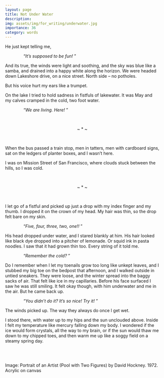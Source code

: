```yaml
---
layout: page
title: Not Under Water
description: 
img: assets/img/for_writing/underwater.jpg
importance: 36
category: words
---
```


He just kept telling me,

&emsp;&emsp;&emsp;&emsp; “*It’s supposed to be fun!* ”

And its true, the winds were light and soothing, and the sky was blue like a samba, and drained into a happy white along the horizon. We were headed down Lakeshore drive, on a nice street. North side – no potholes. 

But his voice hurt my ears like a trumpet.

On the lake I tried to hold sadness in fistfuls of lakewater. It was May and my calves cramped in the cold, two foot water. 

&emsp;&emsp;&emsp;&emsp; “*We are living. Here!* ”

<br/>
<p><center>  ~ * ~  </center></p>
<br/>

When the bus passed a train stop, men in tatters, men with cardboard signs, sat on the ledgers of planter boxes, and I wasn’t here. 

I was on Mission Street of San Francisco, where clouds stuck between the hills, so I was cold. 

<br/>
<p><center>  ~ * ~  </center></p>
<br/>

I let go of a fistful and picked up just a drop with my index finger and my thumb. I dropped it on the crown of my head. My hair was thin, so the drop felt bare on my skin.

&emsp;&emsp;&emsp;&emsp; “*Five, four, three, two, one!!* ”

His head dropped under water, and I stared blankly at him. His hair looked like black dye dropped into a pitcher of lemonade. Or squid ink in pasta noodles. I saw that it had grown thin too. Every string of it told me.

&emsp;&emsp;&emsp;&emsp; “*Remember the cold?* ”

Do I remember when I let my toenails grow too long like unkept leaves, and I stubbed my big toe on the bedpost that afternoon, and I walked outside in untied sneakers. They were loose, and the winter spread into the baggy sacks of air. That felt like ice in my capillaries. Before his face surfaced I saw he was still smiling. It felt okay though, with him underwater and me in the air. But he came back up.

&emsp;&emsp;&emsp;&emsp; “*You didn’t do it? It’s so nice! Try it!* ”

The winds picked up. The way they always do once I get wet. 

I stood there, with water up to my hips and the sun unclouded above. Inside I felt my temperature like mercury falling down my body. I wondered if the ice would form crystals, all the way to my brain, or if the sun would thaw me down to my chipped toes, and then warm me up like a soggy field on a steamy spring day.


<br/><br/>

Image: Portrait of an Artist (Pool with Two Figures) by David Hockney. 	1972. Acrylic on canvas